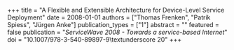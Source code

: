 +++
title = "A Flexible and Extensible Architecture for Device-Level Service Deployment"
date = 2008-01-01
authors = ["Thomas Frenken", "Patrik Spiess", "Jürgen Anke"]
publication_types = ["1"]
abstract = ""
featured = false
publication = "*ServiceWave 2008 - Towards a service-based Internet*"
doi = "10.1007/978-3-540-89897-9\textunderscore 20"
+++

